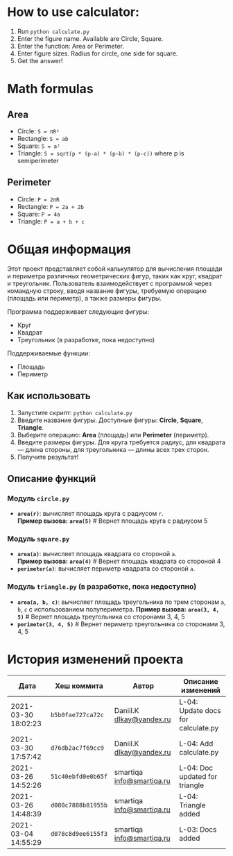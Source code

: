 
# How to use calculator:
1. Run `python calculate.py`
2. Enter the figure name. Available are Circle, Square.
3. Enter the function: Area or Perimeter.
4. Enter figure sizes. Radius for circle, one side for square.
5. Get the answer!

# Math formulas
## Area
- Circle: `S = πR²`
- Rectangle: `S = ab`
- Square: `S = a²`
- Triangle: `S = sqrt(p * (p-a) * (p-b) * (p-c))` where p is semiperimeter

## Perimeter
- Circle: `P = 2πR`
- Rectangle: `P = 2a + 2b`
- Square: `P = 4a`
- Triangle: `P = a + b + c`

# Общая информация

Этот проект представляет собой калькулятор для вычисления площади и периметра различных геометрических фигур, таких как круг, квадрат и треугольник. Пользователь взаимодействует с программой через командную строку, вводя название фигуры, требуемую операцию (площадь или периметр), а также размеры фигуры.

Программа поддерживает следующие фигуры:
- Круг
- Квадрат
- Треугольник (в разработке, пока недоступно)

Поддерживаемые функции:
- Площадь
- Периметр

## Как использовать

1. Запустите скрипт: `python calculate.py`
2. Введите название фигуры. Доступные фигуры: **Circle**, **Square**, **Triangle**.
3. Выберите операцию: **Area** (площадь) или **Perimeter** (периметр).
4. Введите размеры фигуры. Для круга требуется радиус, для квадрата — длина стороны, для треугольника — длины всех трех сторон.
5. Получите результат!

## Описание функций

### Модуль `circle.py`

- **`area(r)`**: вычисляет площадь круга с радиусом `r`.  
  **Пример вызова:**
  **`area(5)`**  # Вернет площадь круга с радиусом 5

### Модуль `square.py`

- **`area(a)`**: вычисляет площадь квадрата со стороной `a`.  
  **Пример вызова:**
  **`area(4)`**  # Вернет площадь квадрата со стороной 4
- **`perimeter(a)`**: вычисляет периметр квадрата со стороной `a`.  


### Модуль `triangle.py` (в разработке, пока недоступно)

- **`area(a, b, c)`**: вычисляет площадь треугольника по трем сторонам `a`, `b`, `c` с использованием полупериметра.
  **Пример вызова:**
  **`area(3, 4, 5)`**  # Вернет площадь треугольника со сторонами 3, 4, 5
- **`perimeter(3, 4, 5)`**  # Вернет периметр треугольника со сторонами 3, 4, 5

# История изменений проекта

| Дата                | Хеш коммита           | Автор                | Описание изменений                       |
|---------------------|-----------------------|----------------------|-----------------------------------------|
| 2021-03-30 18:02:23 | `b5b0fae727ca72c`     | Daniil.K <dlkay@yandex.ru> | L-04: Update docs for calculate.py      |
| 2021-03-30 17:57:42 | `d76db2ac7f69cc9`     | Daniil.K <dlkay@yandex.ru> | L-04: Add calculate.py                  |
| 2021-03-26 14:52:26 | `51c40ebfd0e0b65f`     | smartiqa <info@smartiqa.ru> | L-04: Doc updated for triangle          |
| 2021-03-26 14:48:39 | `d080c7888b81955b`     | smartiqa <info@smartiqa.ru> | L-04: Triangle added                    |
| 2021-03-04 14:55:29 | `d078c8d9ee6155f3`     | smartiqa <info@smartiqa.ru> | L-03: Docs added                        |
